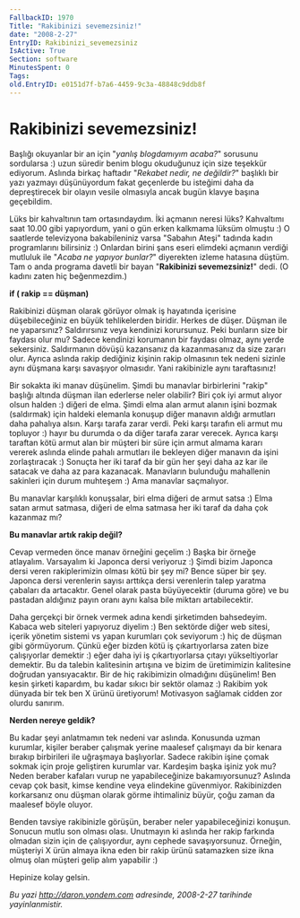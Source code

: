 ```yaml
---
FallbackID: 1970
Title: "Rakibinizi sevemezsiniz!"
date: "2008-2-27"
EntryID: Rakibinizi_sevemezsiniz
IsActive: True
Section: software
MinutesSpent: 0
Tags: 
old.EntryID: e0151d7f-b7a6-4459-9c3a-48848c9ddb8f
---
```

# Rakibinizi sevemezsiniz!
Başlığı okuyanlar bir an için "*yanlış blogdamıyım acaba?*" sorusunu
sordularsa :) uzun süredir benim blogu okuduğunuz için size teşekkür
ediyorum. Aslında birkaç haftadır "*Rekabet nedir, ne değildir?*"
başlıklı bir yazı yazmayı düşünüyordum fakat geçenlerde bu isteğimi daha
da depreştirecek bir olayın vesile olmasıyla ancak bugün klavye başına
geçebildim.

Lüks bir kahvaltının tam ortasındaydım. İki açmanın neresi lüks?
Kahvaltımı saat 10.00 gibi yapıyordum, yani o gün erken kalkmama lüksüm
olmuştu :) O saatlerde televizyona bakabileniniz varsa "Sabahın Ateşi"
tadında kadın programlarını bilirsiniz :) Onlardan birini şans eseri
elimdeki açmanın verdiği mutluluk ile "*Acaba ne yapıyor bunlar?*"
diyerekten izleme hatasına düştüm. Tam o anda programa davetli bir bayan
"**Rakibinizi sevemezsiniz!**" dedi. (O kadını zaten hiç beğenmezdim.)

**if ( rakip == düşman)**

Rakibinizi düşman olarak görüyor olmak iş hayatında içerisine
düşebileceğiniz en büyük tehlikelerden biridir. Herkes de düşer. Düşman
ile ne yaparsınız? Saldırırsınız veya kendinizi korursunuz. Peki
bunların size bir faydası olur mu? Sadece kendinizi korumanın bir
faydası olmaz, aynı yerde sekersiniz. Saldırmanın dövüşü kazansanız da
kazanmasanız da size zararı olur. Ayrıca aslında rakip dediğiniz kişinin
rakip olmasının tek nedeni sizinle aynı düşmana karşı savaşıyor
olmasıdır. Yani rakibinizle aynı taraftasınız!

Bir sokakta iki manav düşünelim. Şimdi bu manavlar birbirlerini "rakip"
başlığı altında düşman ilan ederlerse neler olabilir? Biri çok iyi armut
alıyor olsun halden :) diğeri de elma. Şimdi elma alan armut alanın
işini bozmak (saldırmak) için haldeki elemanla konuşup diğer manavın
aldığı armutları daha pahalıya alsın. Karşı tarafa zarar verdi. Peki
karşı tarafın eli armut mu topluyor :) hayır bu durumda o da diğer
tarafa zarar verecek. Ayrıca karşı taraftan kötü armut alan bir müşteri
bir süre için armut almama kararı vererek aslında elinde pahalı
armutları ile bekleyen diğer manavın da işini zorlaştıracak :) Sonuçta
her iki taraf da bir gün her şeyi daha az kar ile satacak ve daha az
para kazanacak. Manavların bulunduğu mahallenin sakinleri için durum
muhteşem :) Ama manavlar saçmalıyor.

Bu manavlar karşılıklı konuşsalar, biri elma diğeri de armut satsa :)
Elma satan armut satmasa, diğeri de elma satmasa her iki taraf da daha
çok kazanmaz mı?

**Bu manavlar artık rakip değil?**

Cevap vermeden önce manav örneğini geçelim :) Başka bir örneğe
atlayalım. Varsayalım ki Japonca dersi veriyoruz :) Şimdi bizim Japonca
dersi veren rakiplerimizin olması kötü bir şey mi? Bence süper bir şey.
Japonca dersi verenlerin sayısı arttıkça dersi verenlerin talep yaratma
çabaları da artacaktır. Genel olarak pasta büyüyecektir (duruma göre) ve
bu pastadan aldığınız payın oranı aynı kalsa bile miktarı
artabilecektir.

Daha gerçekçi bir örnek vermek adına kendi şirketimden bahsedeyim.
Kabaca web siteleri yapıyoruz diyelim :) Ben sektörde diğer web sitesi,
içerik yönetim sistemi vs yapan kurumları çok seviyorum :) hiç de düşman
gibi görmüyorum. Çünkü eğer bizden kötü iş çıkartıyorlarsa zaten bize
çalışıyorlar demektir :) eğer daha iyi iş çıkartıyorlarsa çıtayı
yükseltiyorlar demektir. Bu da talebin kalitesinin artışına ve bizim de
üretimimizin kalitesine doğrudan yansıyacaktır. Bir de hiç rakibimizin
olmadığını düşünelim! Ben kesin şirketi kapardım, bu kadar sıkıcı bir
sektör olamaz :) Rakibim yok dünyada bir tek ben X ürünü üretiyorum!
Motivasyon sağlamak cidden zor olurdu sanırım.

**Nerden nereye geldik?**

Bu kadar şeyi anlatmamın tek nedeni var aslında. Konusunda uzman
kurumlar, kişiler beraber çalışmak yerine maalesef çalışmayı da bir
kenara bırakıp birbirileri ile uğraşmaya başlıyorlar. Sadece rakibin
işine çomak sokmak için proje geliştiren kurumlar var. Kardeşim başka
işiniz yok mu? Neden beraber kafaları vurup ne yapabileceğinize
bakamıyorsunuz? Aslında cevap çok basit, kimse kendine veya elindekine
güvenmiyor. Rakibinizden korkarsanız onu düşman olarak görme ihtimaliniz
büyür, çoğu zaman da maalesef böyle oluyor.

Benden tavsiye rakibinizle görüşün, beraber neler yapabileceğinizi
konuşun. Sonucun mutlu son olması olası. Unutmayın ki aslında her rakip
farkında olmadan sizin için de çalışıyordur, aynı cephede
savaşıyorsunuz. Örneğin, müşteriyi X ürün almaya ikna eden bir rakip
ürünü satamazken size ikna olmuş olan müşteri gelip alım yapabilir :)

Hepinize kolay gelsin.



*Bu yazi http://daron.yondem.com adresinde, 2008-2-27 tarihinde yayinlanmistir.*
